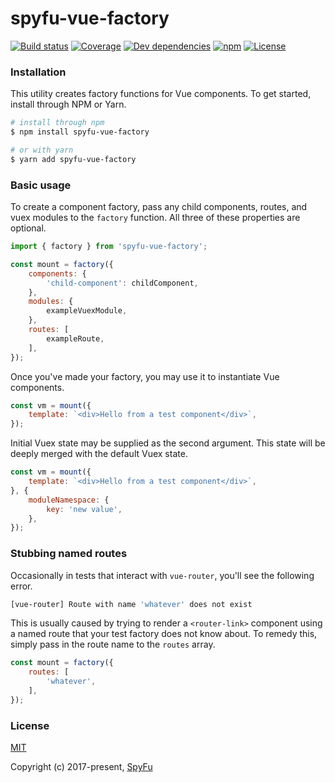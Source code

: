 # spyfu-vue-factory

[![Build status](https://img.shields.io/circleci/project/github/spyfu/spyfu-vue-factory.svg)](https://circleci.com/gh/spyfu/spyfu-vue-factory)
[![Coverage](https://img.shields.io/codecov/c/token/ZnYz3FuhI5/github/spyfu/spyfu-vue-factory.svg)](https://codecov.io/gh/spyfu/spyfu-vue-factory)
[![Dev dependencies](https://img.shields.io/david/dev/spyfu/spyfu-vue-factory.svg)](https://david-dm.org/spyfu/spyfu-vue-factory?type=dev)
[![npm](https://img.shields.io/npm/v/spyfu-vue-factory.svg)](https://www.npmjs.com/package/spyfu-vue-factory)
[![License](https://img.shields.io/badge/license-MIT-blue.svg)](https://github.com/spyfu/spyfu-vue-factory/blob/master/LICENSE)

<a name="installation"></a>
### Installation

This utility creates factory functions for Vue components. To get started, install through NPM or Yarn.

```bash
# install through npm
$ npm install spyfu-vue-factory

# or with yarn
$ yarn add spyfu-vue-factory
```

<a name="basic-usage"></a>
### Basic usage

To create a component factory, pass any child components, routes, and vuex modules to the `factory` function. All three of these properties are optional.

```js
import { factory } from 'spyfu-vue-factory';

const mount = factory({
    components: {
        'child-component': childComponent,
    },
    modules: {
        exampleVuexModule,
    },
    routes: [
        exampleRoute,
    ],
});
```

Once you've made your factory, you may use it to instantiate Vue components.

```js
const vm = mount({
    template: `<div>Hello from a test component</div>`,
});
```

Initial Vuex state may be supplied as the second argument. This state will be deeply merged with the default Vuex state.

```js
const vm = mount({
    template: `<div>Hello from a test component</div>`,
}, {
    moduleNamespace: {
        key: 'new value',
    },
});
```

### Stubbing named routes

Occasionally in tests that interact with `vue-router`, you'll see the following error.

```bash
[vue-router] Route with name 'whatever' does not exist
```

This is usually caused by trying to render a `<router-link>` component using a named route that your test factory does not know about. To remedy this, simply pass in the route name to the `routes` array.

```js
const mount = factory({
    routes: [
        'whatever',
    ],
});
```

### License

[MIT](https://github.com/spyfu/spyfu-vue-factory/blob/master/LICENSE)

Copyright (c) 2017-present, [SpyFu](https://spyfu.com)
